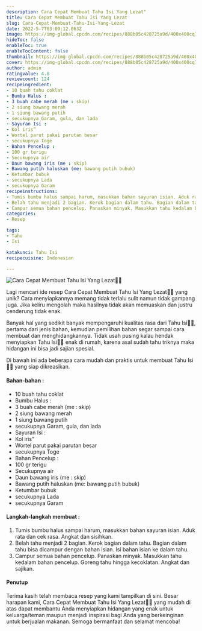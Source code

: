 ```yaml
---
description: Cara Cepat Membuat Tahu Isi Yang Lezat"
title: Cara Cepat Membuat Tahu Isi Yang Lezat
slug: Cara-Cepat-Membuat-Tahu-Isi-Yang-Lezat
date: 2022-5-7T03:09:12.063Z
image: https://img-global.cpcdn.com/recipes/888b05c428725a9d/400x400cq70/photo.jpg
hideToc: false
enableToc: true
enableTocContent: false
thumbnail: https://img-global.cpcdn.com/recipes/888b05c428725a9d/400x400cq70/photo.jpg
cover: https://img-global.cpcdn.com/recipes/888b05c428725a9d/400x400cq70/photo.jpg
author: admin
ratingvalue: 4.8
reviewcount: 124
recipeingredient:
- 10 buah tahu coklat
- Bumbu Halus :
- 3 buah cabe merah (me : skip)
- 2 siung bawang merah
- 1 siung bawang putih
- secukupnya Garam, gula, dan lada
- Sayuran Isi :
- Kol iris”
- Wortel parut pakai parutan besar
- secukupnya Toge
- Bahan Pencelup :
- 100 gr terigu
- Secukupnya air
- Daun bawang iris (me : skip)
- Bawang putih haluskan (me: bawang putih bubuk)
- Ketumbar bubuk
- secukupnya Lada
- secukupnya Garam
recipeinstructions:
- Tumis bumbu halus sampai harum, masukkan bahan sayuran isian. Aduk rata dan cek rasa. Angkat dan sisihkan.
- Belah tahu menjadi 2 bagian. Kerok bagian dalam tahu. Bagian dalam tahu bisa dicampur dengan bahan isian. Isi bahan isian ke dalam tahu.
- Campur semua bahan pencelup. Panaskan minyak. Masukkan tahu kedalam bahan pencelup. Goreng tahu hingga kecoklatan. Angkat dan sajikan.
categories:
- Resep

tags:
- Tahu
- Isi

katakunci: Tahu Isi
recipecuisine: Indonesian

---
```


![Cara Cepat Membuat Tahu Isi Yang Lezat👩‍🍳](https://img-global.cpcdn.com/recipes/888b05c428725a9d/400x400cq70/photo.jpg)

Lagi mencari ide resep Cara Cepat Membuat Tahu Isi Yang Lezat👩‍🍳 yang unik? Cara menyiapkannya memang tidak terlalu sulit namun tidak gampang juga. Jika keliru mengolah maka hasilnya tidak akan memuaskan dan justru cenderung tidak enak.

Banyak hal yang sedikit banyak mempengaruhi kualitas rasa dari Tahu Isi👩‍🍳, pertama dari jenis bahan, kemudian pemilihan bahan segar sampai cara membuat dan menghidangkannya. Tidak usah pusing kalau hendak menyiapkan Tahu Isi👩‍🍳 enak di rumah, karena asal sudah tahu triknya maka hidangan ini bisa jadi sajian spesial.

Di bawah ini ada beberapa cara mudah dan praktis untuk membuat Tahu Isi👩‍🍳 yang siap dikreasikan.

<!--inarticleads1-->

#### Bahan-bahan :

- 10 buah tahu coklat
- Bumbu Halus :
- 3 buah cabe merah (me : skip)
- 2 siung bawang merah
- 1 siung bawang putih
- secukupnya Garam, gula, dan lada
- Sayuran Isi :
- Kol iris”
- Wortel parut pakai parutan besar
- secukupnya Toge
- Bahan Pencelup :
- 100 gr terigu
- Secukupnya air
- Daun bawang iris (me : skip)
- Bawang putih haluskan (me: bawang putih bubuk)
- Ketumbar bubuk
- secukupnya Lada
- secukupnya Garam

<!--inarticleads2-->

#### Langkah-langkah membuat :

1. Tumis bumbu halus sampai harum, masukkan bahan sayuran isian. Aduk rata dan cek rasa. Angkat dan sisihkan.
1. Belah tahu menjadi 2 bagian. Kerok bagian dalam tahu. Bagian dalam tahu bisa dicampur dengan bahan isian. Isi bahan isian ke dalam tahu.
1. Campur semua bahan pencelup. Panaskan minyak. Masukkan tahu kedalam bahan pencelup. Goreng tahu hingga kecoklatan. Angkat dan sajikan.

#### Penutup

Terima kasih telah membaca resep yang kami tampilkan di sini. Besar harapan kami, Cara Cepat Membuat Tahu Isi Yang Lezat👩‍🍳 yang mudah di atas dapat membantu Anda menyiapkan hidangan yang enak untuk keluarga/teman maupun menjadi inspirasi bagi Anda yang berkeinginan untuk berjualan makanan. Semoga bermanfaat dan selamat mencoba!